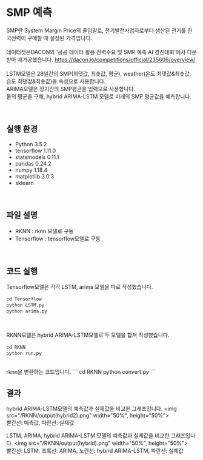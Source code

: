 # SMP 예측
SMP란 System Margin Price의 줄임말로, 
전기발전사업자로부터 생산된 전기를 한국전력이 구매할 때 설정된 가격입니다.
<br>
<br>
데이터셋은DACON의 '공공 데이터 활용 전력수요 및 SMP 예측 AI 경진대회'에서 다운 받아 재가공했습니다.
https://dacon.io/competitions/official/235606/overview/
<br>
<br>
LSTM모델은 28일간의 SMP(최댓값, 최솟값, 평균), weather(온도 최댓값&최솟값, 습도 최댓값&최솟값)을 속성으로 사용합니다.<br>
ARIMA모델은 장기간의 SMP평균을 입력으로 사용합니다.<br>
둘의 평균을 구해, hybrid ARIMA-LSTM 모델로 미래의 SMP 평균값을 예측합니다.

<br>

실행 환경
-
- Python 3.5.2
- tensorflow 1.11.0
- statsmodels 0.11.1
- pandas 0.24.2
- numpy 1.18.4
- matplotlib 3.0.3
- sklearn

<br>

파일 설명
-
- RKNN : rknn 모델로 구동
- Tensorflow : tensorflow모델로 구동

<br>

코드 실행
-
Tensorflow모델은 각각 LSTM, arima 모델을 따로 작성했습니다.

```
cd Tensorflow
python LSTM.py
python arima.py
```
<br>

RKNN모델은 hybrid ARIMA-LSTM모델로 두 모델을 합쳐 작성했습니다.
```
cd RKNN
python run.py
```
<br>
rknn을 변환하는 코드입니다.
```
cd RKNN
python convert.py
```
<br>

결과
-
hybrid ARIMA-LSTM모델의 예측값과 실제값을 비교한 그래프입니다.
<img src="/RKNN/output(hybrid2).png" width="50%", height="50%">
<br>
빨간선: 예측값, 파란선: 실제값
<br>

LSTM, ARIMA, hybrid ARIMA-LSTM 모델의 예측값과 실제값을 비교한 그래프입니다.
<img src="/RKNN/output(hybrid).png" width="50%", height="50%">
<br>
빨간선: LSTM, 초록선: ARIMA, 노란선: hybrid ARIMA-LSTM, 파란선: 실제값

